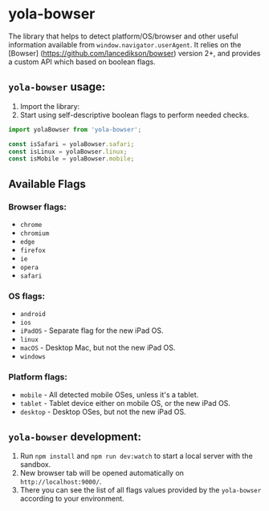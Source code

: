 # yola-bowser

The library that helps to detect platform/OS/browser and other useful information available from `window.navigator.userAgent`. It relies on the [Bowser] (https://github.com/lancedikson/bowser) version 2+, and provides a custom API which based on boolean flags.

## `yola-bowser` usage:

1. Import the library:
2. Start using self-descriptive boolean flags to perform needed checks.

```javascript
import yolaBowser from 'yola-bowser';

const isSafari = yolaBowser.safari;
const isLinux = yolaBowser.linux;
const isMobile = yolaBowser.mobile;

```
## Available Flags

### Browser flags:
* `chrome`
* `chromium`
* `edge`
* `firefox`
* `ie`
* `opera`
* `safari`

### OS flags:
* `android`
* `ios`
* `iPadOS` - Separate flag for the new iPad OS.
* `linux`
* `macOS` - Desktop Mac, but not the new iPad OS.
* `windows`

### Platform flags:
* `mobile` - All detected mobile OSes, unless it's a tablet.
* `tablet` - Tablet device either on mobile OS, or the new iPad OS.
* `desktop` - Desktop OSes, but not the new iPad OS.

## `yola-bowser` development:

1. Run `npm install` and `npm run dev:watch` to start a local server with the sandbox.
2. New browser tab will be opened automatically on `http://localhost:9000/`.
3. There you can see the list of all flags values provided by the `yola-bowser` according to your environment.
